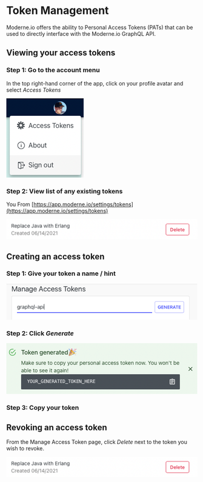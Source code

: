 # Token Management

Moderne.io offers the ability to Personal Access Tokens \(PATs\) that can be used to directly interface with the Moderne.io GraphQL API.

## Viewing your access tokens

### Step 1: Go to the account menu

In the top right-hand corner of the app, click on your profile avatar and select _Access Tokens_

![](../.gitbook/assets/global-account-menu.png)

### Step 2: View list of any existing tokens

You From [https://app.moderne.io/settings/tokens](https://app.moderne.io/settings/tokens)

![](../.gitbook/assets/access-token-remove.png)

## Creating an access token

### Step 1: Give your token a name / hint

![This description is useful to help distinguish tokens apart](../.gitbook/assets/access-token-create.png)

### Step 2: Click _Generate_

![Hint: Click the clipboard icon to copy your access token](../.gitbook/assets/access-token-created.png)

### Step 3: Copy your token

## Revoking an access token

From the Manage Access Token page, click _Delete_ next to the token you wish to revoke.

![](../.gitbook/assets/access-token-remove.png)
